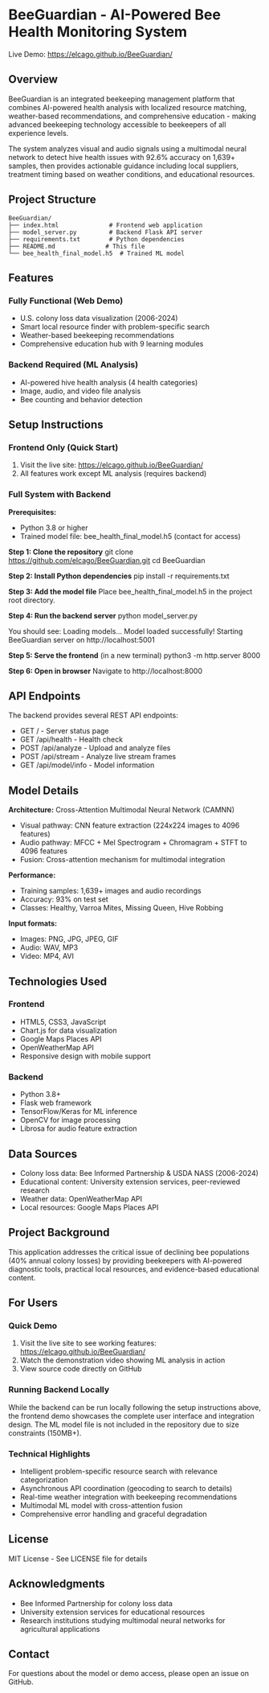 # BeeGuardian - AI-Powered Bee Health Monitoring System

Live Demo: https://elcago.github.io/BeeGuardian/

## Overview
BeeGuardian is an integrated beekeeping management platform that combines AI-powered health analysis with localized resource matching, weather-based recommendations, and comprehensive education - making advanced beekeeping technology accessible to beekeepers of all experience levels.

The system analyzes visual and audio signals using a multimodal neural network  to detect hive health issues with 92.6% accuracy on 1,639+ samples, then provides actionable guidance including local suppliers, treatment timing based on weather conditions, and educational resources.

## Project Structure

```
BeeGuardian/
├── index.html              # Frontend web application
├── model_server.py         # Backend Flask API server
├── requirements.txt        # Python dependencies
├── README.md              # This file
└── bee_health_final_model.h5  # Trained ML model
```

## Features

### Fully Functional (Web Demo)
- U.S. colony loss data visualization (2006-2024)
- Smart local resource finder with problem-specific search
- Weather-based beekeeping recommendations
- Comprehensive education hub with 9 learning modules

### Backend Required (ML Analysis)
- AI-powered hive health analysis (4 health categories)
- Image, audio, and video file analysis
- Bee counting and behavior detection

## Setup Instructions

### Frontend Only (Quick Start)

1. Visit the live site: https://elcago.github.io/BeeGuardian/
2. All features work except ML analysis (requires backend)

### Full System with Backend

**Prerequisites:**
- Python 3.8 or higher
- Trained model file: bee_health_final_model.h5 (contact for access)

**Step 1: Clone the repository**
git clone https://github.com/elcago/BeeGuardian.git
cd BeeGuardian

**Step 2: Install Python dependencies**
pip install -r requirements.txt

**Step 3: Add the model file**
Place bee_health_final_model.h5 in the project root directory.

**Step 4: Run the backend server**
python model_server.py

You should see:
Loading models...
Model loaded successfully!
Starting BeeGuardian server on http://localhost:5001

**Step 5: Serve the frontend** (in a new terminal)
python3 -m http.server 8000

**Step 6: Open in browser**
Navigate to http://localhost:8000

## API Endpoints

The backend provides several REST API endpoints:

- GET / - Server status page
- GET /api/health - Health check
- POST /api/analyze - Upload and analyze files
- POST /api/stream - Analyze live stream frames
- GET /api/model/info - Model information

## Model Details

**Architecture:** Cross-Attention Multimodal Neural Network (CAMNN)
- Visual pathway: CNN feature extraction (224x224 images to 4096 features)
- Audio pathway: MFCC + Mel Spectrogram + Chromagram + STFT to 4096 features
- Fusion: Cross-attention mechanism for multimodal integration

**Performance:**
- Training samples: 1,639+ images and audio recordings
- Accuracy: 93% on test set
- Classes: Healthy, Varroa Mites, Missing Queen, Hive Robbing

**Input formats:**
- Images: PNG, JPG, JPEG, GIF
- Audio: WAV, MP3
- Video: MP4, AVI

## Technologies Used

### Frontend
- HTML5, CSS3, JavaScript
- Chart.js for data visualization
- Google Maps Places API
- OpenWeatherMap API
- Responsive design with mobile support

### Backend
- Python 3.8+
- Flask web framework
- TensorFlow/Keras for ML inference
- OpenCV for image processing
- Librosa for audio feature extraction

## Data Sources
- Colony loss data: Bee Informed Partnership & USDA NASS (2006-2024)
- Educational content: University extension services, peer-reviewed research
- Weather data: OpenWeatherMap API
- Local resources: Google Maps Places API

## Project Background
 This application addresses the critical issue of declining bee populations (40% annual colony losses) by providing beekeepers with AI-powered diagnostic tools, practical local resources, and evidence-based educational content.

## For Users

### Quick Demo
1. Visit the live site to see working features: https://elcago.github.io/BeeGuardian/
2. Watch the demonstration video showing ML analysis in action
3. View source code directly on GitHub

### Running Backend Locally
While the backend can be run locally following the setup instructions above, the frontend demo showcases the complete user interface and integration design. The ML model file is not included in the repository due to size constraints (150MB+).

### Technical Highlights
- Intelligent problem-specific resource search with relevance categorization
- Asynchronous API coordination (geocoding to search to details)
- Real-time weather integration with beekeeping recommendations
- Multimodal ML model with cross-attention fusion
- Comprehensive error handling and graceful degradation

## License
MIT License - See LICENSE file for details

## Acknowledgments
- Bee Informed Partnership for colony loss data
- University extension services for educational resources
- Research institutions studying multimodal neural networks for agricultural applications

## Contact
For questions about the model or demo access, please open an issue on GitHub.
